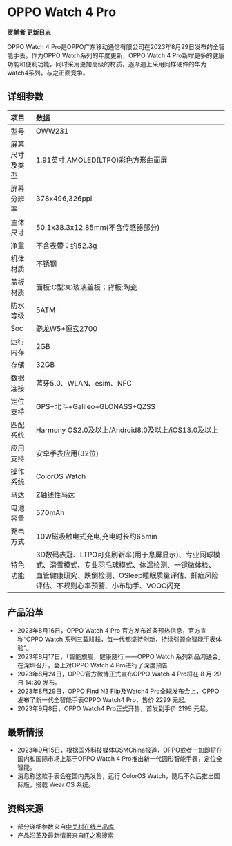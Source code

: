 # OPPO Watch 4 Pro

**[贡献者](OPPO%20Watch%204%20Pro_authors.md)          [更新日志](OPPO%20Watch%204%20Pro_versions.md)**

OPPO Watch 4 Pro是OPPO广东移动通信有限公司在2023年8月29日发布的全智能手表。作为OPPO Watch系列的年度更新，OPPO Watch 4 Pro新增更多的健康功能和便利功能，同时采用更加高级的材质，逐渐追上采用同样硬件的华为watch4系列，与之正面竞争。

## 详细参数

| 项目           | 数据                                                                                                                                                                                                 |
| :------------- | :--------------------------------------------------------------------------------------------------------------------------------------------------------------------------------------------------- |
| 型号           | OWW231                                                                                                                                                                                               |
| 屏幕尺寸及类型 | 1.91英寸,AMOLED(LTPO)彩色方形曲面屏                                                                                                                                                                  |
| 屏幕分辨率     | 378x496,326ppi                                                                                                                                                                                       |
| 主体尺寸       | 50.1x38.3x12.85mm(不含传感器部分)                                                                                                                                                                    |
| 净重           | 不含表带：约52.3g                                                                                                                                                                                    |
| 机体材质       | 不锈钢                                                                                                                                                                                               |
| 盖板材质       | 面板:C型3D玻璃盖板；背板:陶瓷                                                                                                                                                                        |
| 防水等级       | 5ATM                                                                                                                                                                                                 |
| Soc            | 骁龙W5+恒玄2700                                                                                                                                                                                      |
| 运行内存       | 2GB                                                                                                                                                                                                  |
| 存储           | 32GB                                                                                                                                                                                                 |
| 数据连接       | 蓝牙5.0、WLAN、esim、NFC                                                                                                                                                                             |
| 定位支持       | GPS+北斗+Galileo+GLONASS+QZSS                                                                                                                                                                        |
| 匹配系统       | Harmony OS2.0及以上/Android8.0及以上/iOS13.0及以上                                                                                                                                                   |
| 应用支持       | 安卓手表应用(32位)                                                                                                                                                                                   |
| 操作系统       | ColorOS Watch                                                                                                                                                                                        |
| 马达           | Z轴线性马达                                                                                                                                                                                          |
| 电池容量       | 570mAh                                                                                                                                                                                               |
| 充电方式       | 10W磁吸触电式充电,充电时长约65min                                                                                                                                                                    |
| 特色功能       | 3D数码表冠、LTPO可变刷新率(用于息屏显示)、专业网球模式、滑雪模式、专业羽毛球模式、体温检测、一键微体检、血管健康研究、跌倒检测、OSleep睡眠质量评估、鼾症风险评估、不规则心率预警、小布助手、VOOC闪充 |

## 产品沿革

- 2023年8月16日，OPPO Watch 4 Pro 官方发布首条预热信息，官方宣称“OPPO Watch 系列三载耕耘，每一代都坚持创新，持续引领全智能手表体验”。
- 2023年8月17日，「智能旗舰，健康随行 ——OPPO Watch 系列新品沟通会」在深圳召开，会上对OPPO Watch 4 Pro进行了深度预告
- 2023年8月24日，OPPO官方微博正式宣布OPPO Watch 4 Pro将在 8 月 29 日 14:30 发布。
- 2023年8月29日，OPPO Find N3 Flip及Watch4 Pro全球发布会上，OPPO发布了新一代全智能手表OPPO Watch4 Pro，售价 2299 元起。
- 2023年9月8日，OPPO Watch4 Pro正式开售，首发到手价 2199 元起。

## 最新情报

- 2023年9月15日，根据国外科技媒体GSMChina报道，OPPO或者一加即将在国内和国际市场上基于OPPO Watch 4 Pro推出新一代圆形智能手表，定位全智能。
- 消息称这款手表会在国内先发售，运行 ColorOS Watch，随后不久后推出国际版，搭载 Wear OS 系统。

## 资料来源

- 部分详细参数来自[中关村在线产品库](https://detail.zol.com.cn/1857/1856837/param.shtml)
- 产品沿革及最新情报来自[IT之家搜索](https://www.ithome.com/search/oppo%20watch4.html)
